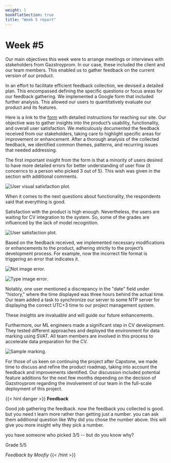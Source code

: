```yaml
---
weight: 1
bookFlatSection: true
title: "Week 5 report"
---
```


# **Week #5**

Our main objectives this week were to arrange meetings or interviews with stakeholders from Gazstroyprom. In our case, these included the client and our team members. This enabled us to gather feedback on the current version of our product.

In an effort to facilitate efficient feedback collection, we devised a detailed plan. This encompassed defining the specific questions or focus areas for our feedback gathering. We implemented a Google form that included further analysis. This allowed our users to quantitatively evaluate our product and its features.

Here is a link to the [form](https://docs.google.com/forms/d/e/1FAIpQLSdCHSs1JjkzRj7HRddbX6TS6y84ThbMA7eLMgLkHBBu19fXWg/viewform) with detailed instructions for reaching our site.
Our objective was to gather insights into the product’s usability, functionality, and overall user satisfaction.
We meticulously documented the feedback received from our stakeholders, taking care to highlight specific areas for improvement or enhancement. After a thorough analysis of the collected feedback, we identified common themes, patterns, and recurring issues that needed addressing.

The first important insight from the form is that a minority of users desired to have more detailed errors for better understanding of user flow (it concerncs to a person who picked 3 out of 5). This wish was given in the section with additional comments.

![User visual satisfaction plot](/PipeVision/plot_visual.png "Plot").

When it comes to the next questions about functionality, the respondents said that everything is good.

Satisfaction with the product is high enough. Nevertheless, the users are waiting for CV integration to the system. So, some of the grades are influenced by the lack of model recognition.

![User satisfaction plot](/PipeVision/plot_satisf.png "Plot").

Based on the feedback received, we implemented necessary modifications or enhancements to the product, adhering strictly to the project’s development process. For example, now the incorrect file format is triggering an error that indicates it.

![Not image error](/PipeVision/not_image_error.png "Error").

![Type image error](/PipeVision/type_image_error.png "Error").

Notably, one user mentioned a discrepancy in the "date" field under "history," where the time displayed was three hours behind the actual time. Our team added a task to synchronize our server to some NTP server for displaying the correct UTC+3 time to our project management system.

These insights are invaluable and will guide our future enhancements.

Furthermore, our ML engineers made a significant step in CV development. They tested different approaches and deployed the environment for data marking using SVAT. All team members are involved in this process to accelerate data preparation for the CV.

![Sample marking](/PipeVision/sample_marking.png "Marking").

For those of us keen on continuing the project after Capstone, we made time to discuss and refine the product roadmap, taking into account the feedback and improvements identified. Our discussion included potential feature additions for the next few months depending on the decision of Gazstroyprom regarding the involvement of our team in the full-scale deployment of this project.

{{< hint danger >}}
**Feedback**

Good job gathering the feedback. now the feedback you collected is good. but you need t learn more rather than getting just a number.
you can ask them additional question like Why did you chose the number above. this will give you more insight why they pick a number.

you have someone who picked 3/5 -- but do you know why?

Grade 5/5

_Feedback by Moofiy_
{{< /hint >}}
